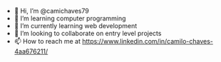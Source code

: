 - 👋 Hi, I’m @camichaves79
- 👀 I’m learning computer programming
- 🌱 I’m currently learning web development
- 💞️ I’m looking to collaborate on entry level projects
- 📫 How to reach me at https://www.linkedin.com/in/camilo-chaves-4aa676211/

<!---
camichaves79/camichaves79 is a ✨ special ✨ repository because its `README.md` (this file) appears on your GitHub profile.
You can click the Preview link to take a look at your changes.
--->
